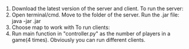 1. Download the latest version of the server and client.
To run the server:
2. Open terminal/cmd. Move to the folder of the server. Run the .jar file:
	java -jar <filename>.jar
3. Choose map to work with
To run clients:
4. Run main function in "controller.py" as the number of players in a game(4 times). Obviously you can run different clients.
